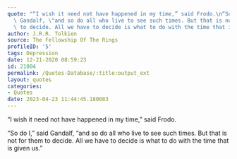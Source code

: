 ```yaml
---
quote: "“I wish it need not have happened in my time,” said Frodo.\n“So do I,” said\
  \ Gandalf, \"and so do all who live to see such times. But that is not for them\
  \ to decide. All we have to decide is what to do with the time that is given us.”"
author: J.R.R. Tolkien
source: The Fellowship Of The Rings
profileID: '5'
tags: Depression
date: 12-21-2020 08:59:23
id: 21004
permalink: /Quotes-Database/:title:output_ext
layout: quotes
categories:
- Quotes
date: 2023-04-23 11:44:45.180083
---
```

“I wish it need not have happened in my time,” said Frodo.

“So do I,” said Gandalf, “and so do all who live to see such times. But that is not for them to decide. All we have to decide is what to do with the time that is given us.”